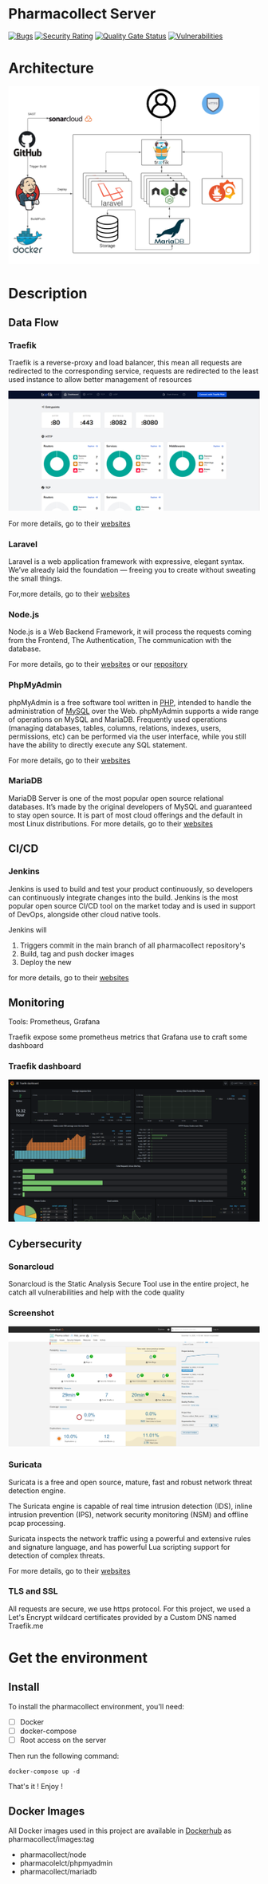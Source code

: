 # Pharmacollect Server

[![Bugs](https://sonarcloud.io/api/project_badges/measure?project=Pharma-collect_Server&metric=bugs)](https://sonarcloud.io/dashboard?id=Pharma-collect_Server)
[![Security Rating](https://sonarcloud.io/api/project_badges/measure?project=Pharma-collect_Server&metric=security_rating)](https://sonarcloud.io/dashboard?id=Pharma-collect_Server)
[![Quality Gate Status](https://sonarcloud.io/api/project_badges/measure?project=Pharma-collect_Server&metric=alert_status)](https://sonarcloud.io/dashboard?id=Pharma-collect_Server)
[![Vulnerabilities](https://sonarcloud.io/api/project_badges/measure?project=Pharma-collect_Server&metric=vulnerabilities)](https://sonarcloud.io/dashboard?id=Pharma-collect_Server)

# Architecture
![web](https://raw.githubusercontent.com/Pharma-collect/Server/main/img/server.png)
# Description
## Data Flow
### Traefik
Traefik is a reverse-proxy and load balancer, this mean all requests are redirected to the corresponding service, requests are redirected to the least used instance to allow better management of resources

![web](https://raw.githubusercontent.com/Pharma-collect/Server/main/img/traefik_dashboard.png)

For more details, go to their [websites](https://doc.traefik.io/traefik/)
### Laravel

Laravel is a web application framework with expressive, elegant syntax. We’ve already laid the foundation — freeing you to create without sweating the small things.

For,more details, go to their [websites](https://laravel.com/)

### Node.js
Node.js is a Web Backend Framework, it will process the requests coming from the Frontend, The Authentication, The communication with the database.

For more details, go to their [websites](https://nodejs.org/en/) or our [repository](https://github.com/Pharma-collect/Web_server)
### PhpMyAdmin
phpMyAdmin is a free software tool written in [PHP](https://php.net/), intended to handle the administration of [MySQL](https://www.mysql.com/) over the Web. phpMyAdmin supports a wide range of operations on MySQL and MariaDB. Frequently used operations (managing databases, tables, columns, relations, indexes, users, permissions, etc) can be performed via the user interface, while you still have the ability to directly execute any SQL statement.

For more details, go to their [websites](https://www.phpmyadmin.net/)

### MariaDB
MariaDB Server is one of the most popular open source relational databases. It’s made by the original developers of MySQL and guaranteed to stay open source. It is part of most cloud offerings and the default in most Linux distributions.
For more details, go to their [websites](https://mariadb.org/)

## CI/CD

### Jenkins
Jenkins is used to build and test your product continuously, so developers can continuously integrate changes into the build. Jenkins is the most popular open source CI/CD tool on the market today and is used in support of DevOps, alongside other cloud native tools.

Jenkins will 

 1. Triggers commit in the main branch of all pharmacollect repository's
 2.  Build, tag and push docker images
 3. Deploy the new

for more details, go to their [websites](https://www.jenkins.io/)

## Monitoring

Tools: Prometheus, Grafana

Traefik expose some prometheus metrics that Grafana use to craft some dashboard

### Traefik dashboard
![web](https://raw.githubusercontent.com/Pharma-collect/Server/main/img/grafana.png)


## Cybersecurity
### Sonarcloud

Sonarcloud is the Static Analysis Secure Tool use in the entire project, he catch all vulnerabilities and help with the code quality

### Screenshot
![web](https://raw.githubusercontent.com/Pharma-collect/Server/main/img/sonar.png)
    

### Suricata

Suricata is a free and open source, mature, fast and robust network threat detection engine.

The Suricata engine is capable of real time intrusion detection (IDS), inline intrusion prevention (IPS), network security monitoring (NSM) and offline pcap processing.

Suricata inspects the network traffic using a powerful and extensive rules and signature language, and has powerful Lua scripting support for detection of complex threats.

For more details, go to their [websites](https://suricata-ids.org/)

### TLS and SSL

All requests are secure, we use https protocol.
For this project, we used a Let's Encrypt wildcard certificates provided by a Custom DNS named Traefik.me



# Get the environment 

## Install

To install the pharmacollect environment, you'll need:

 - [ ] Docker
 - [ ] docker-compose
 - [ ] Root access on the server

Then run the following command:

    docker-compose up -d

That's it ! Enjoy !

##  Docker Images

All Docker images used in this project are available in [Dockerhub](https://hub.docker.com/) as pharmacollect/images:tag

 - pharmacollect/node
 - pharmacolelct/phpmyadmin
 - pharmacollect/mariadb

